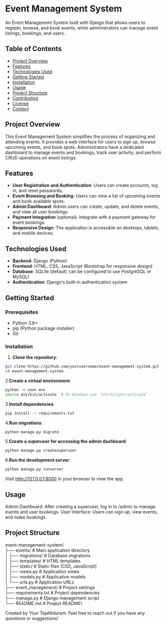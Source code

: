 # Event Management System

An Event Management System built with Django that allows users to register, browse, and book events, while administrators can manage event listings, bookings, and users.

## Table of Contents
- [Project Overview](#project-overview)
- [Features](#features)
- [Technologies Used](#technologies-used)
- [Getting Started](#getting-started)
- [Installation](#installation)
- [Usage](#usage)
- [Project Structure](#project-structure)
- [Contributing](#contributing)
- [License](#license)
- [Contact](#contact)

## Project Overview
This Event Management System simplifies the process of organizing and attending events. It provides a web interface for users to sign up, browse upcoming events, and book spots. Administrators have a dedicated dashboard to manage events and bookings, track user activity, and perform CRUD operations on event listings.

## Features
- **User Registration and Authentication**: Users can create accounts, log in, and reset passwords.
- **Event Browsing and Booking**: Users can view a list of upcoming events and book available spots.
- **Admin Dashboard**: Admin users can create, update, and delete events, and view all user bookings.
- **Payment Integration** (optional): Integrate with a payment gateway for event bookings.
- **Responsive Design**: The application is accessible on desktops, tablets, and mobile devices.

## Technologies Used
- **Backend**: Django (Python)
- **Frontend**: HTML, CSS, JavaScript (Bootstrap for responsive design)
- **Database**: SQLite (default; can be configured to use PostgreSQL or MySQL)
- **Authentication**: Django's built-in authentication system

## Getting Started

### Prerequisites
- Python 3.8+
- pip (Python package installer)
- Git

### Installation
1. **Clone the repository**:
```bash
git clone https://github.com/yourusername/event-management-system.git
cd event-management-system
```
2.__Create a virtual environment__:

  ```bash
  python -m venv env
  source env/bin/activate  # On Windows use `env\Scripts\activate`
  ```
3.**Install dependencies**:

```bash
pip install -r requirements.txt
```
4.__Run migrations__:
  ```bash
python manage.py migrate
```
5.__Create a superuser for accessing the admin dashboard__:

```bash
python manage.py createsuperuser
```
6.__Run the development server__:

  ```bash
  python manage.py runserver
```
Visit http://127.0.0.1:8000 in your browser to view the app.

## Usage
Admin Dashboard: After creating a superuser, log in to /admin to manage events and user bookings.
User Interface: Users can sign up, view events, and make bookings.
## Project Structure
event-management-system/\
├── events/                     # Main application directory\
│   ├── migrations/             # Database migrations\
│   ├── templates/              # HTML templates\
│   ├── static/                 # Static files (CSS, JavaScript)\
│   ├── views.py                # Application views\
│   ├── models.py               # Application models\
│   └── urls.py                 # Application URLs\
├── event_management/           # Project settings\
├── requirements.txt            # Project dependencies\
├── manage.py                   # Django management script\
└── README.md                   # Project README\

Created by Your TejaNiduram. Feel free to reach out if you have any questions or suggestions!
